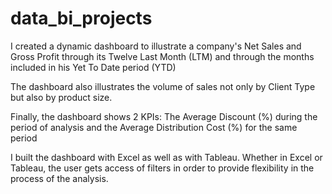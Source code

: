 # data_bi_projects

I created a dynamic dashboard to illustrate a company's Net Sales and Gross Profit through its Twelve Last Month (LTM) and through the months included in his Yet To Date period (YTD)

The dashboard also illustrates the volume of sales not only by Client Type but also by product size.

Finally, the dashboard shows 2 KPIs: The Average Discount (%) during the period of analysis and the Average Distribution Cost (%) for the same period

I built the dashboard with Excel as well as with Tableau. Whether in Excel or Tableau, the user gets access of filters in order to provide flexibility in the process of the analysis.
